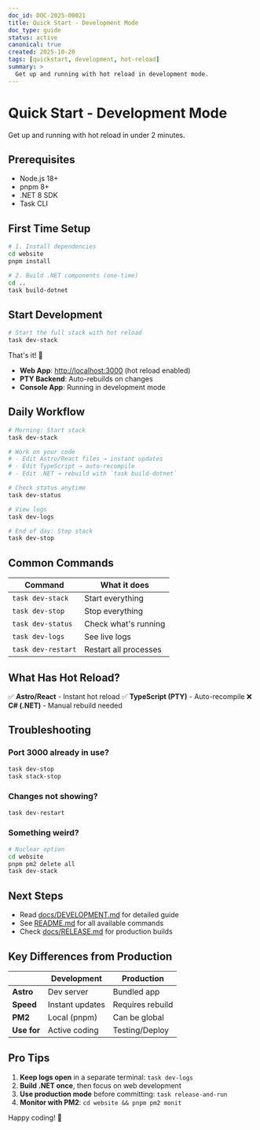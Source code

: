 ```yaml
---
doc_id: DOC-2025-00021
title: Quick Start - Development Mode
doc_type: guide
status: active
canonical: true
created: 2025-10-20
tags: [quickstart, development, hot-reload]
summary: >
  Get up and running with hot reload in development mode.
---
```


# Quick Start - Development Mode

Get up and running with hot reload in under 2 minutes.

## Prerequisites

- Node.js 18+
- pnpm 8+
- .NET 8 SDK
- Task CLI

## First Time Setup

```bash
# 1. Install dependencies
cd website
pnpm install

# 2. Build .NET components (one-time)
cd ..
task build-dotnet
```

## Start Development

```bash
# Start the full stack with hot reload
task dev-stack
```

That's it! 🎉

- **Web App**: <http://localhost:3000> (hot reload enabled)
- **PTY Backend**: Auto-rebuilds on changes
- **Console App**: Running in development mode

## Daily Workflow

```bash
# Morning: Start stack
task dev-stack

# Work on your code
# - Edit Astro/React files → instant updates
# - Edit TypeScript → auto-recompile
# - Edit .NET → rebuild with `task build-dotnet`

# Check status anytime
task dev-status

# View logs
task dev-logs

# End of day: Stop stack
task dev-stop
```

## Common Commands

| Command | What it does |
|---------|--------------|
| `task dev-stack` | Start everything |
| `task dev-stop` | Stop everything |
| `task dev-status` | Check what's running |
| `task dev-logs` | See live logs |
| `task dev-restart` | Restart all processes |

## What Has Hot Reload?

✅ **Astro/React** - Instant hot reload
✅ **TypeScript (PTY)** - Auto-recompile
❌ **C# (.NET)** - Manual rebuild needed

## Troubleshooting

### Port 3000 already in use?

```bash
task dev-stop
task stack-stop
```

### Changes not showing?

```bash
task dev-restart
```

### Something weird?

```bash
# Nuclear option
cd website
pnpm pm2 delete all
task dev-stack
```

## Next Steps

- Read [docs/DEVELOPMENT.md](docs/DEVELOPMENT.md) for detailed guide
- See [README.md](README.md) for all available commands
- Check [docs/RELEASE.md](docs/RELEASE.md) for production builds

## Key Differences from Production

| | Development | Production |
|-|-------------|------------|
| **Astro** | Dev server | Bundled app |
| **Speed** | Instant updates | Requires rebuild |
| **PM2** | Local (pnpm) | Can be global |
| **Use for** | Active coding | Testing/Deploy |

## Pro Tips

1. **Keep logs open** in a separate terminal: `task dev-logs`
2. **Build .NET once**, then focus on web development
3. **Use production mode** before committing: `task release-and-run`
4. **Monitor with PM2**: `cd website && pnpm pm2 monit`

Happy coding! 🚀
